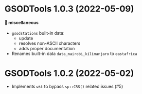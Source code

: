 # GSODTools 1.0.3 (2022-05-09)

#### 🍬 miscellaneous

  * `gsodstations` built-in data:
    - update
    - resolves non-ASCII characters
    - adds proper documentation
  * Renames built-in data `data_nairobi_kilimanjaro` to `eastafrica`


# GSODTools 1.0.2 (2022-05-02)

  * Implements `wkt` to bypass `sp::CRS()` related issues (#5)
